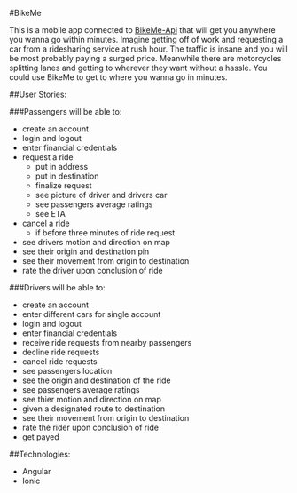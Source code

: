 #BikeMe

This is a mobile app connected to [BikeMe-Api](https://github.com/salehrastani/BikeMe-api) that will get you anywhere you wanna go within minutes. Imagine getting off of work and requesting a car from a ridesharing service at rush hour. The traffic is insane and you will be most probably paying a surged price. Meanwhile there are motorcycles splitting lanes and getting to wherever they want without a hassle. You could use BikeMe to get to where you wanna go in minutes.


##User Stories:

###Passengers will be able to:

 - create an account
 - login and logout
 - enter financial credentials
 - request a ride
   - put in address
   - put in destination
   - finalize request
   - see picture of driver and drivers car
   - see passengers average ratings
   - see ETA
 - cancel a ride
   - if before three minutes of ride request
 - see drivers motion and direction on map
 - see their origin and destination pin
 - see their movement from origin to destination
 - rate the driver upon conclusion of ride
 
###Drivers will be able to:

 - create an account
 - enter different cars for single account
 - login and logout
 - enter financial credentials
 - receive ride requests from nearby passengers
 - decline ride requests
 - cancel ride requests
 - see passengers location
 - see the origin and destination of the ride
 - see passengers average ratings
 - see thier motion and direction on map
 - given a designated route to destination
 - see their movement from origin to destination
 - rate the rider upon conclusion of ride
 - get payed


##Technologies:

 - Angular
 - Ionic

